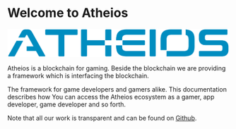 # Welcome to Atheios

![Atheios Logo](img/index/atheios_logo.png "The Atheios logo")  

Atheios is a blockchain for gaming. Beside the blockchain we are providing a framework which is interfacing the blockchain.

The framework for game developers and gamers alike.
This documentation describes how You can access the Atheios ecosystem as a gamer, app developer, game developer and so forth.

Note that all our work is transparent and can be found on [Github](https://github.com/atheiosofficial/).



